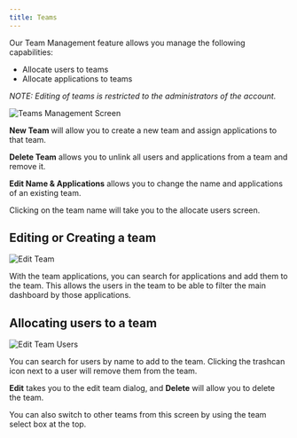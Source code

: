 ```yaml
---
title: Teams
---
```


Our Team Management feature allows you manage the following capabilities:

* Allocate users to teams
* Allocate applications to teams

_NOTE: Editing of teams is restricted to the administrators of the account._

![Teams Management Screen](assets/ui/teams.png)

**New Team** will allow you to create a new team and assign applications to that team.

**Delete Team** allows you to unlink all users and applications from a team and remove it.

**Edit Name & Applications** allows you to change the name and applications of an existing team.

Clicking on the team name will take you to the allocate users screen. 

## Editing or Creating a team

![Edit Team](assets/ui/edit_team.png)

With the team applications, you can search for applications and add them to the team. This allows the users in the team
to be able to filter the main dashboard by those applications.

## Allocating users to a team

![Edit Team Users](assets/ui/edit_team_users.png)

You can search for users by name to add to the team. Clicking the trashcan icon next to a user will remove them from the team.

**Edit** takes you to the edit team dialog, and **Delete** will allow you to delete the team.

You can also switch to other teams from this screen by using the team select box at the top.
